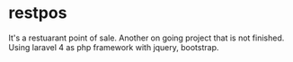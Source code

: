 # restpos
It's a restuarant point of sale. Another on going project that is not finished. Using laravel 4 as php framework with jquery, bootstrap.
